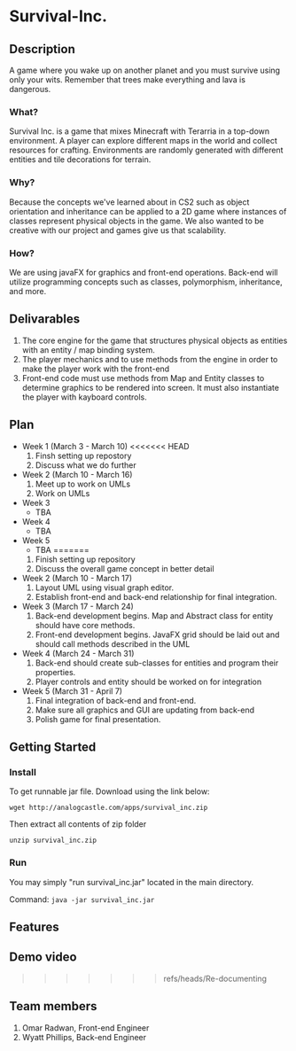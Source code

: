 # Survival-Inc.
## Description
A game where you wake up on another planet and you must survive using only
your wits. Remember that trees make everything and lava is dangerous.
### What?
Survival Inc. is a game that mixes Minecraft with Terarria in a top-down environment.
A player can explore different maps in the world and collect resources for crafting.
Environments are randomly generated with different entities and tile decorations for terrain.
### Why?
Because the concepts we've learned about in CS2 such as object orientation and inheritance can be
applied to a 2D game where instances of classes represent physical objects in the game. We also wanted
to be creative with our project and games give us that scalability.
### How?
We are using javaFX for graphics and front-end operations. Back-end will utilize programming
concepts such as classes, polymorphism, inheritance, and more.
## Delivarables
1. The core engine for the game that structures physical objects as entities
with an entity / map binding system.
2. The player mechanics and to use methods from the engine in order to make the player work
with the front-end
3. Front-end code must use methods from Map and Entity classes to determine graphics
to be rendered into screen. It must also instantiate the player with kayboard controls.
## Plan
* Week 1 (March 3 - March 10)
<<<<<<< HEAD
	1. Finsh setting up repostory
	2. Discuss what we do further
* Week 2 (March 10 - March 16)
	1. Meet up to work on UMLs
	2. Work on UMLs
* Week 3
	* TBA
* Week 4
	* TBA
* Week 5
	* TBA
=======
	1. Finish setting up repository
	2. Discuss the overall game concept in better detail
* Week 2 (March 10 - March 17)
	1. Layout UML using visual graph editor.
	2. Establish front-end and back-end relationship for final integration.
* Week 3 (March 17 - March 24)
	1. Back-end development begins. Map and Abstract class for entity should have core methods.
	2. Front-end development begins. JavaFX grid should be laid out and should call methods
	described in the UML
* Week 4 (March 24 - March 31)
	1. Back-end should create sub-classes for entities and program their properties.
	2. Player controls and entity should be worked on for integration
* Week 5 (March 31 - April 7)
	1. Final integration of back-end and front-end.
	2. Make sure all graphics and GUI are updating from back-end
	3. Polish game for final presentation.

## Getting Started

### Install
To get runnable jar file. Download using the link below:

```wget http://analogcastle.com/apps/survival_inc.zip```

Then extract all contents of zip folder

```unzip survival_inc.zip```

### Run
You may simply "run survival_inc.jar" located in the main directory.

Command:
```java -jar survival_inc.jar```

## Features

## Demo video

>>>>>>> refs/heads/Re-documenting
## Team members
1. Omar Radwan, Front-end Engineer
2. Wyatt Phillips, Back-end Engineer

